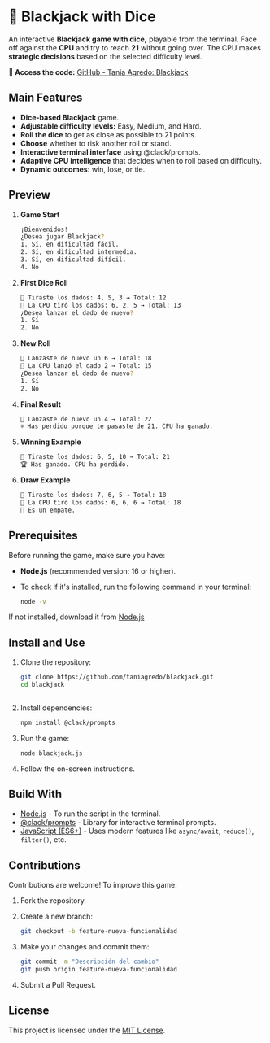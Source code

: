 # 🎲 Blackjack with Dice
An interactive **Blackjack game with dice,** playable from the terminal. Face off against the **CPU** and try to reach **21** without going over. The CPU makes **strategic decisions** based on the selected difficulty level.

**🔗 Access the code:** [GitHub - Tania Agredo: Blackjack](https://github.com/taniagredo/blackjack)

 ## Main Features
- **Dice-based Blackjack** game.
- **Adjustable difficulty levels:** Easy, Medium, and Hard.
- **Roll the dice** to get as close as possible to 21 points.
- **Choose** whether to risk another roll or stand.
- **Interactive terminal interface** using @clack/prompts.
- **Adaptive CPU intelligence** that decides when to roll based on difficulty.
- **Dynamic outcomes:** win, lose, or tie.

## Preview
1. **Game Start**
   
   ```sh
   ¡Bienvenidos!
   ¿Desea jugar Blackjack?
   1. Sí, en dificultad fácil.
   2. Sí, en dificultad intermedia.
   3. Sí, en dificultad difícil.
   4. No  

3. **First Dice Roll**
   
   ```sh
   🎲 Tiraste los dados: 4, 5, 3 → Total: 12
   🤖 La CPU tiró los dados: 6, 2, 5 → Total: 13
   ¿Desea lanzar el dado de nuevo?
   1. Sí
   2. No

5. **New Roll**
   
   ```sh
   🎲 Lanzaste de nuevo un 6 → Total: 18
   🤖 La CPU lanzó el dado 2 → Total: 15
   ¿Desea lanzar el dado de nuevo?
   1. Sí
   2. No

7. **Final Result**
   
   ```sh
   🎲 Lanzaste de nuevo un 4 → Total: 22
   💀 Has perdido porque te pasaste de 21. CPU ha ganado.

8. **Winning Example**

   ```sh
   🎲 Tiraste los dados: 6, 5, 10 → Total: 21
   🏆 Has ganado. CPU ha perdido.  

9. **Draw Example**

    ```sh
    🎲 Tiraste los dados: 7, 6, 5 → Total: 18
    🤖 La CPU tiró los dados: 6, 6, 6 → Total: 18
    🔄 Es un empate.  

## Prerequisites
Before running the game, make sure you have:
- **Node.js** (recommended version: 16 or higher).
- To check if it's installed, run the following command in your terminal:
  
  ```sh
  node -v

If not installed, download it from [Node.js](https://nodejs.org/)


## Install and Use
1. Clone the repository:
   
   ```sh
   git clone https://github.com/taniagredo/blackjack.git
   cd blackjack
 
3. Install dependencies: 

   ```sh
   npm install @clack/prompts

4. Run the game:

   ```sh
   node blackjack.js

5. Follow the on-screen instructions.

## Build With
- [Node.js](https://nodejs.org/) - To run the script in the terminal.  
- [@clack/prompts](https://www.npmjs.com/package/@clack/prompts) - Library for interactive terminal prompts.  
- [JavaScript (ES6+)](https://developer.mozilla.org/en-US/docs/Web/JavaScript) - Uses modern features like `async/await`, `reduce()`, `filter()`, etc.


## Contributions
Contributions are welcome! To improve this game:

1. Fork the repository.
2. Create a new branch:

   ```sh
   git checkout -b feature-nueva-funcionalidad
   
3. Make your changes and commit them:
   ```sh
   git commit -m "Descripción del cambio"
   git push origin feature-nueva-funcionalidad

4. Submit a Pull Request.

## License
This project is licensed under the [MIT License](https://opensource.org/licenses/MIT).
